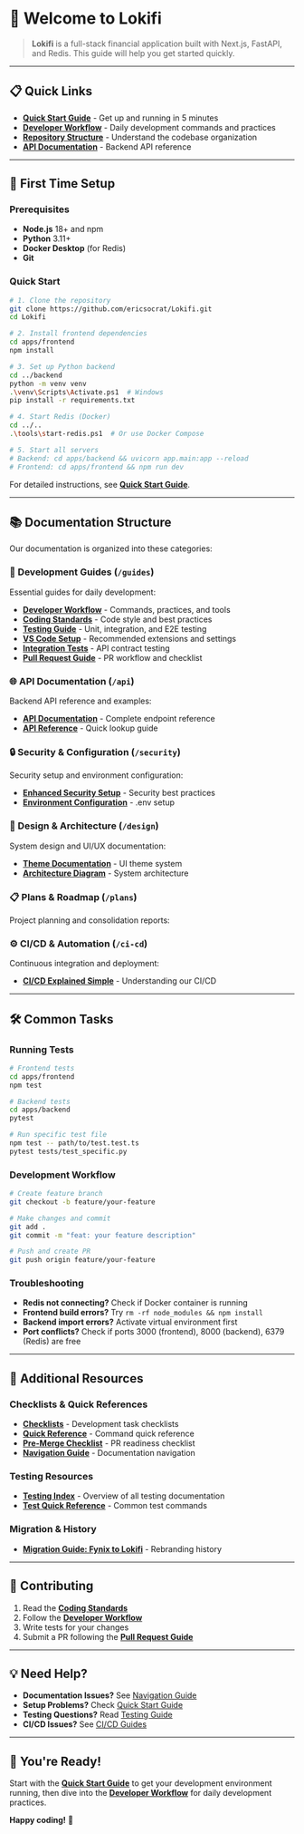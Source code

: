 # 🚀 Welcome to Lokifi

> **Lokifi** is a full-stack financial application built with Next.js, FastAPI, and Redis. This guide will help you get started quickly.

---

## 📋 Quick Links

- **[Quick Start Guide](QUICK_START.md)** - Get up and running in 5 minutes
- **[Developer Workflow](guides/DEVELOPER_WORKFLOW.md)** - Daily development commands and practices
- **[Repository Structure](guides/REPOSITORY_STRUCTURE.md)** - Understand the codebase organization
- **[API Documentation](api/API_DOCUMENTATION.md)** - Backend API reference

---

## 🎯 First Time Setup

### Prerequisites

- **Node.js** 18+ and npm
- **Python** 3.11+
- **Docker Desktop** (for Redis)
- **Git**

### Quick Start

```bash
# 1. Clone the repository
git clone https://github.com/ericsocrat/Lokifi.git
cd Lokifi

# 2. Install frontend dependencies
cd apps/frontend
npm install

# 3. Set up Python backend
cd ../backend
python -m venv venv
.\venv\Scripts\Activate.ps1  # Windows
pip install -r requirements.txt

# 4. Start Redis (Docker)
cd ../..
.\tools\start-redis.ps1  # Or use Docker Compose

# 5. Start all servers
# Backend: cd apps/backend && uvicorn app.main:app --reload
# Frontend: cd apps/frontend && npm run dev
```

For detailed instructions, see **[Quick Start Guide](QUICK_START.md)**.

---

## 📚 Documentation Structure

Our documentation is organized into these categories:

### 🔧 Development Guides (`/guides`)

Essential guides for daily development:

- **[Developer Workflow](guides/DEVELOPER_WORKFLOW.md)** - Commands, practices, and tools
- **[Coding Standards](guides/CODING_STANDARDS.md)** - Code style and best practices
- **[Testing Guide](guides/TESTING_GUIDE.md)** - Unit, integration, and E2E testing
- **[VS Code Setup](guides/VSCODE_SETUP.md)** - Recommended extensions and settings
- **[Integration Tests](guides/INTEGRATION_TESTS_GUIDE.md)** - API contract testing
- **[Pull Request Guide](guides/PULL_REQUEST_GUIDE.md)** - PR workflow and checklist

### 🌐 API Documentation (`/api`)

Backend API reference and examples:

- **[API Documentation](api/API_DOCUMENTATION.md)** - Complete endpoint reference
- **[API Reference](api/API_REFERENCE.md)** - Quick lookup guide

### 🔒 Security & Configuration (`/security`)

Security setup and environment configuration:

- **[Enhanced Security Setup](security/ENHANCED_SECURITY_SETUP.md)** - Security best practices
- **[Environment Configuration](security/ENVIRONMENT_CONFIGURATION.md)** - .env setup

### 📐 Design & Architecture (`/design`)

System design and UI/UX documentation:

- **[Theme Documentation](design/THEME_DOCUMENTATION.md)** - UI theme system
- **[Architecture Diagram](design/ARCHITECTURE_DIAGRAM.md)** - System architecture

### 📋 Plans & Roadmap (`/plans`)

Project planning and consolidation reports:



### ⚙️ CI/CD & Automation (`/ci-cd`)

Continuous integration and deployment:


- **[CI/CD Explained Simple](ci-cd/guides/CI_CD_EXPLAINED_SIMPLE.md)** - Understanding our CI/CD

---

## 🛠️ Common Tasks

### Running Tests

```bash
# Frontend tests
cd apps/frontend
npm test

# Backend tests
cd apps/backend
pytest

# Run specific test file
npm test -- path/to/test.test.ts
pytest tests/test_specific.py
```

### Development Workflow

```bash
# Create feature branch
git checkout -b feature/your-feature

# Make changes and commit
git add .
git commit -m "feat: your feature description"

# Push and create PR
git push origin feature/your-feature
```

### Troubleshooting

- **Redis not connecting?** Check if Docker container is running
- **Frontend build errors?** Try `rm -rf node_modules && npm install`
- **Backend import errors?** Activate virtual environment first
- **Port conflicts?** Check if ports 3000 (frontend), 8000 (backend), 6379 (Redis) are free

---

## 📖 Additional Resources

### Checklists & Quick References

- **[Checklists](CHECKLISTS.md)** - Development task checklists
- **[Quick Reference](QUICK_REFERENCE.md)** - Command quick reference
- **[Pre-Merge Checklist](PRE_MERGE_CHECKLIST.md)** - PR readiness checklist
- **[Navigation Guide](NAVIGATION_GUIDE.md)** - Documentation navigation

### Testing Resources

- **[Testing Index](TESTING_INDEX.md)** - Overview of all testing documentation
- **[Test Quick Reference](TEST_QUICK_REFERENCE.md)** - Common test commands

### Migration & History

- **[Migration Guide: Fynix to Lokifi](MIGRATION_GUIDE_FYNIX_TO_LOKIFI.md)** - Rebranding history

---

## 🤝 Contributing

1. Read the **[Coding Standards](guides/CODING_STANDARDS.md)**
2. Follow the **[Developer Workflow](guides/DEVELOPER_WORKFLOW.md)**
3. Write tests for your changes
4. Submit a PR following the **[Pull Request Guide](guides/PULL_REQUEST_GUIDE.md)**

---

## 💡 Need Help?

- **Documentation Issues?** See [Navigation Guide](NAVIGATION_GUIDE.md)
- **Setup Problems?** Check [Quick Start Guide](QUICK_START.md)
- **Testing Questions?** Read [Testing Guide](guides/TESTING_GUIDE.md)
- **CI/CD Issues?** See [CI/CD Guides](ci-cd/guides/)

---

## 🎉 You're Ready!

Start with the **[Quick Start Guide](QUICK_START.md)** to get your development environment running, then dive into the **[Developer Workflow](guides/DEVELOPER_WORKFLOW.md)** for daily development practices.

**Happy coding!** 🚀
